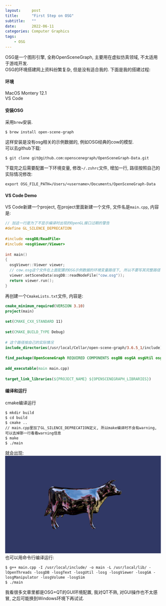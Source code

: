 ```yaml
---
layout:     post
title:      "First Step on OSG"
subtitle:   ""
date:       2022-06-11
categories: Computer Graphics
tags:
    - OSG
---
```


OSG是一个图形引擎, 全称OpenSceneGraph, 主要用在虚拟仿真领域, 不太适用于游戏开发.  
OSG的环境搭建网上资料纷繁复杂, 但是没有适合我的. 下面是我的搭建过程:

#### 环境

MacOS Montery 12.1  
VS Code

#### 安装OSG

采用`brew`安装.
```shell
$ brew install open-scene-graph
```
这样安装是没有osg相关的示例数据的, 例如OSG经典的cow的模型.  
可以去github下载:
```shell
$ git clone git@github.com:openscenegraph/OpenSceneGraph-Data.git
```
下载完之后需要配置一下环境变量, 修改`~/.zshrc`文件, 增加一行, 路径按照自己的实际情况修改:
```txt
export OSG_FILE_PATH=/Users/<username>/Documents/OpenSceneGraph-Data
```


#### VS Code Demo

VS Code新建一个project, 在project里面新建一个文件, 文件名是`main.cpp`, 内容是:
```cpp
// 加这一行是为了不显示编译时出现的OpenGL接口过期的警告
#define GL_SILENCE_DEPRECATION  

#include <osgDB/ReadFile>
#include <osgViewer/Viewer>

int main()
{
  osgViewer::Viewer viewer;
  // cow.osg这个文件在上面配置的OSG示例数据的环境变量路径下, 所以不要写其完整路径
  viewer.setSceneData(osgDB::readNodeFile("cow.osg"));
  return viewer.run();
}
```
再创建一个`CmakeLists.txt`文件, 内容是:
```cmake
cmake_minimum_required(VERSION 3.10)
project(main)

set(CMAKE_CXX_STANDARD 11)

set(CMAKE_BUILD_TYPE Debug)

# 这个路径按自己的实际情况
include_directories(/usr/local/Cellar/open-scene-graph/3.6.5_1/include)

find_package(OpenSceneGraph REQUIRED COMPONENTS osgDB osgGA osgUtil osgViewer)

add_executable(main main.cpp)

target_link_libraries(${PROJECT_NAME} ${OPENSCENEGRAPH_LIBRARIES})
```

#### 编译和运行

cmake编译运行
```shell
$ mkdir build
$ cd build
$ cmake ..
// main.cpp里加了GL_SILENCE_DEPRECATION定义, 所以make编译时不会有warning, 可以去掉那一行看看warning信息
$ make
$ ./main
```
就会出现:
<img src="/images/posts/cow.png">  
也可以用命令行编译运行:
```shell
$ g++ main.cpp -I /usr/local/include/ -o main -L /usr/local/lib/ -lOpenThreads -losgDB -losgText -losgUtil -losg -losgViewer -losgGA -losgManipulator -losgVolume -losgSim
$ ./main
```

我看很多文章里都是OSG+QT的GUI环境配置, 我对QT不熟, 对GUI操作也不太感冒, 之后可能换到Windows环境下再试试.